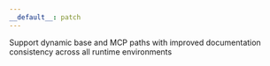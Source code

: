 ```yaml
---
__default__: patch
---
```


Support dynamic base and MCP paths with improved documentation consistency across all runtime environments
